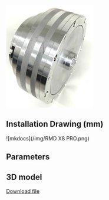 ![img.png](img.png)
## **Installation Drawing (mm)**
![mkdocs](/img/RMD X8 PRO.png)
## **Parameters**

## **3D model**
[Download file](/download/RMD-X8-Pro.STEP)

